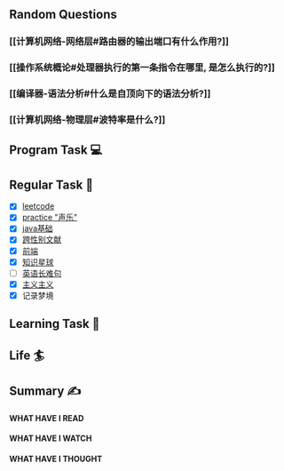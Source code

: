 ## Random Questions
### [[计算机网络-网络层#路由器的输出端口有什么作用?]]

### [[操作系统概论#处理器执行的第一条指令在哪里, 是怎么执行的?]]

### [[编译器-语法分析#什么是自顶向下的语法分析?]]

### [[计算机网络-物理层#波特率是什么?]]



## Program Task  💻

## Regular Task  🤡
- [x] [leetcode](https://leetcode.cn/study-plan/algorithms/?progress=tyz0ksg)
- [x] [practice "声乐"](https://docs.google.com/spreadsheets/d/1F0zsAOoyfBXu63_U2zy0et0Ku1OxZ0DCDKUsEI5Ebjs/edit#gid=1676784532)
- [x] [java基础](https://javaguide.cn/java/basis/java-basic-questions-01.html#%E5%9F%BA%E7%A1%80%E6%A6%82%E5%BF%B5)
- [x] [跨性别文献](https://transreads.org/tag/article/)
- [x] [前端](https://web.qianguyihao.com)
- [x] [知识星球](http://svip.iocoder.cn/index/index.html)
- [ ] [英语长难句](https://www.bilibili.com/video/BV1mC4y1p7Fh?p=154)
- [x] [主义主义](https://space.bilibili.com/23191782/channel/seriesdetail?sid=1424248)
- [x] 记录梦境

## Learning Task 🎯

## Life 🏄

## Summary ✍
####  WHAT HAVE I READ

#### WHAT HAVE I WATCH

#### WHAT HAVE I THOUGHT
